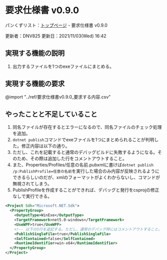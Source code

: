 # 要求仕様書 v0.9.0

パンくずリスト：[トップページ](../index.html) - 要求仕様書 v0.9.0

更新者：DNV825
更新日：2021/11/03(Wed) 16:42

## 実現する機能の説明

1. 出力するファイルを1つのexeファイルにまとめる。

## 実現する機能の要求

@import "../ref/要求仕様書v0.9.0_要求する内容.csv"

## やったことと不足していること

1. 同名ファイルが存在するとエラーになるので、同名ファイルのチェック処理を追加。
1. `dotnet publish`コマンドでexeファイルを1つにまとめられることが判明した。修正内容は以下の通り。
1. ただし、これを記載すると通常のデバッグビルドに失敗するようになる。そのため、その際は追加した行をコメントアウトすること。
1. また、Properties/Profiles/任意の名前.pubxmlに書けば`dotnet publish /p:PublishProfile=任意の名前`を実行した場合のみ内容が反映されるようにできるらしいのだが、xmlのフォーマットがよくわからないし、コマンドが無視されてしまう。
1. PublishProfileを作成することができれば、デバッグと発行をcsprojの修正なしで実行できる。

```xml
<Project Sdk="Microsoft.NET.Sdk">
  <PropertyGroup>
    <OutputType>WinExe</OutputType>
    <TargetFramework>net5.0-windows</TargetFramework>
    <UseWPF>true</UseWPF>
    <!-- 以下の3行を追記する。ただし、通常のデバッグ時にはコメントアウトすること。 -->
    <PublishSingleFile>true</PublishSingleFile>
    <SelfContained>false</SelfContained>
    <RuntimeIdentifier>win-x64</RuntimeIdentifier>
  </PropertyGroup>
</Project>
```

